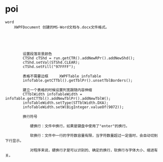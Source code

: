 # poi
    word
        XWPFDocument 创建的MS-Word文档与.docx文件格式。





            设置段落背景颜色
            CTShd cTShd = run.getCTR().addNewRPr().addNewShd();
            cTShd.setVal(STShd.CLEAR);
            cTShd.setFill("97FFFF");

            表格不需要边框     XWPFTable infoTable
            infoTable.getCTTbl().getTblPr().unsetTblBorders();

            建立一个表格的时候设置列宽跟随内容伸缩
            CTTblWidth infoTableWidth = infoTable.getCTTbl().addNewTblPr().addNewTblW();
            infoTableWidth.setType(STTblWidth.DXA);
            infoTableWidth.setW(BigInteger.valueOf(9072));

            换行符号

            　　硬换行：文件中换行，如果是键盘中使用了"enter"的换行。

            　　软换行：文件中一行的字符数容量有限，当字符数量超过一定值时，会自动切到下行显示。

            　　对程序来说，硬换行才是可以识别的、确定的换行，软换行与字体大小、缩进有关。



